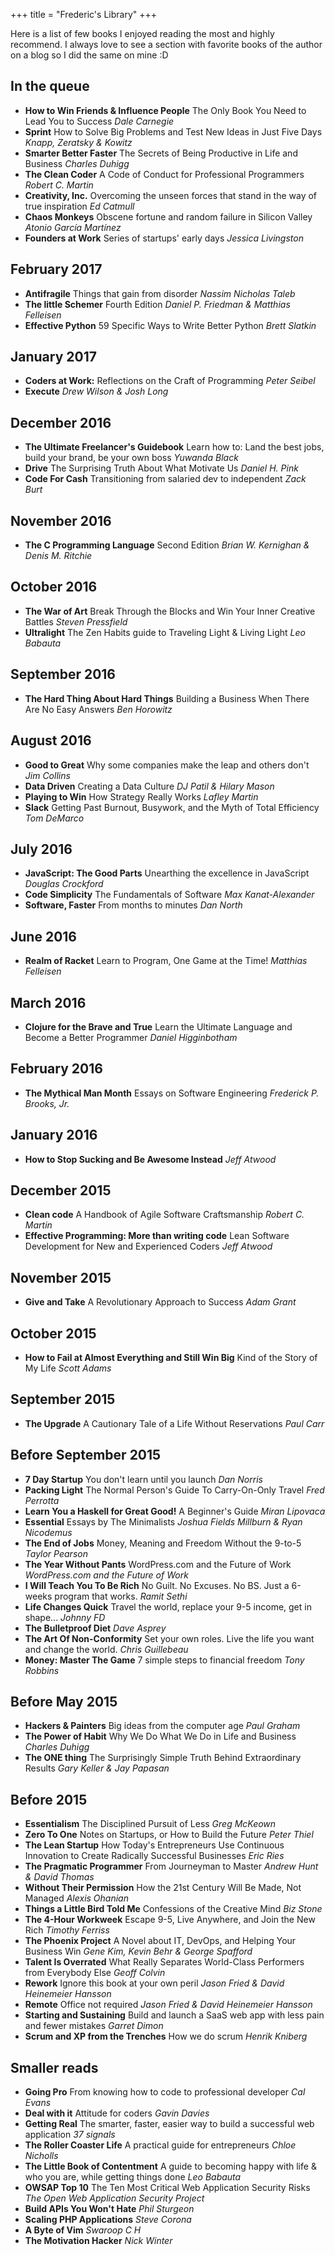 +++
title = "Frederic's Library"
+++

Here is a list of few books I enjoyed reading the most and highly recommend.
I always love to see a section with favorite books of the author on a blog so
I did the same on mine :D

## In the queue

- **How to Win Friends & Influence People** The Only Book You Need to Lead You to Success _Dale Carnegie_
- **Sprint** How to Solve Big Problems and Test New Ideas in Just Five Days _Knapp, Zeratsky & Kowitz_
- **Smarter Better Faster** The Secrets of Being Productive in Life and Business _Charles Duhigg_
- **The Clean Coder** A Code of Conduct for Professional Programmers _Robert C. Martin_
- **Creativity, Inc.** Overcoming the unseen forces that stand in the way of true inspiration _Ed Catmull_
- **Chaos Monkeys** Obscene fortune and random failure in Silicon Valley _Atonio García Martínez_
- **Founders at Work** Series of startups' early days _Jessica Livingston_

## February 2017

- **Antifragile** Things that gain from disorder _Nassim Nicholas Taleb_
- **The little Schemer** Fourth Edition _Daniel P. Friedman & Matthias Felleisen_
- **Effective Python** 59 Specific Ways to Write Better Python _Brett Slatkin_

## January 2017

- **Coders at Work:** Reflections on the Craft of Programming _Peter Seibel_
- **Execute** _Drew Wilson & Josh Long_

## December 2016

- **The Ultimate Freelancer's Guidebook** Learn how to: Land the best jobs, build your brand, be your own boss _Yuwanda Black_
- **Drive** The Surprising Truth About What Motivate Us _Daniel H. Pink_
- **Code For Cash** Transitioning from salaried dev to independent _Zack Burt_

## November 2016

- **The C Programming Language** Second Edition _Brian W. Kernighan & Denis M. Ritchie_

## October 2016

- **The War of Art** Break Through the Blocks and Win Your Inner Creative Battles _Steven Pressfield_
- **Ultralight** The Zen Habits guide to Traveling Light & Living Light _Leo Babauta_

## September 2016

- **The Hard Thing About Hard Things** Building a Business When There Are No Easy Answers _Ben Horowitz_

## August 2016

- **Good to Great** Why some companies make the leap and others don't _Jim Collins_
- **Data Driven** Creating a Data Culture _DJ Patil & Hilary Mason_
- **Playing to Win** How Strategy Really Works _Lafley Martin_
- **Slack** Getting Past Burnout, Busywork, and the Myth of Total Efficiency _Tom DeMarco_

## July 2016

- **JavaScript: The Good Parts** Unearthing the excellence in JavaScript _Douglas Crockford_
- **Code Simplicity** The Fundamentals of Software _Max Kanat-Alexander_
- **Software, Faster** From months to minutes _Dan North_

## June 2016

- **Realm of Racket** Learn to Program, One Game at the Time! _Matthias Felleisen_

## March 2016

- **Clojure for the Brave and True** Learn the Ultimate Language and Become a Better Programmer _Daniel Higginbotham_

## February 2016

- **The Mythical Man Month** Essays on Software Engineering _Frederick P. Brooks, Jr._

## January 2016

- **How to Stop Sucking and Be Awesome Instead** _Jeff Atwood_

## December 2015

- **Clean code** A Handbook of Agile Software Craftsmanship _Robert C. Martin_
- **Effective Programming: More than writing code** Lean Software Development for New and Experienced Coders _Jeff Atwood_

## November 2015

- **Give and Take** A Revolutionary Approach to Success _Adam Grant_

## October 2015

- **How to Fail at Almost Everything and Still Win Big** Kind of the Story of My Life _Scott Adams_

## September 2015

- **The Upgrade** A Cautionary Tale of a Life Without Reservations _Paul Carr_

## Before September 2015

- **7 Day Startup** You don't learn until you launch _Dan Norris_
- **Packing Light** The Normal Person's Guide To Carry-On-Only Travel _Fred Perrotta_
- **Learn You a Haskell for Great Good!** A Beginner's Guide _Miran Lipovaca_
- **Essential** Essays by The Minimalists _Joshua Fields Millburn & Ryan Nicodemus_
- **The End of Jobs** Money, Meaning and Freedom Without the 9-to-5 _Taylor Pearson_
- **The Year Without Pants** WordPress.com and the Future of Work _WordPress.com and the Future of Work_
- **I Will Teach You To Be Rich** No Guilt. No Excuses. No BS. Just a 6-weeks program that works. _Ramit Sethi_
- **Life Changes Quick** Travel the world, replace your 9-5 income, get in shape... _Johnny FD_
- **The Bulletproof Diet** _Dave Asprey_
- **The Art Of Non-Conformity** Set your own roles. Live the life you want and change the world. _Chris Guillebeau_
- **Money: Master The Game** 7 simple steps to financial freedom _Tony Robbins_

## Before May 2015

- **Hackers & Painters** Big ideas from the computer age _Paul Graham_
- **The Power of Habit** Why We Do What We Do in Life and Business _Charles Duhigg_
- **The ONE thing** The Surprisingly Simple Truth Behind Extraordinary Results _Gary Keller & Jay Papasan_

## Before 2015

- **Essentialism** The Disciplined Pursuit of Less _Greg McKeown_
- **Zero To One** Notes on Startups, or How to Build the Future _Peter Thiel_
- **The Lean Startup** How Today's Entrepreneurs Use Continuous Innovation to Create Radically Successful Businesses _Eric Ries_
- **The Pragmatic Programmer** From Journeyman to Master _Andrew Hunt & David Thomas_
- **Without Their Permission** How the 21st Century Will Be Made, Not Managed _Alexis Ohanian_
- **Things a Little Bird Told Me** Confessions of the Creative Mind _Biz Stone_
- **The 4-Hour Workweek** Escape 9-5, Live Anywhere, and Join the New Rich _Timothy Ferriss_
- **The Phoenix Project** A Novel about IT, DevOps, and Helping Your Business Win _Gene Kim, Kevin Behr & George Spafford_
- **Talent Is Overrated** What Really Separates World-Class Performers from Everybody Else _Geoff Colvin_
- **Rework** Ignore this book at your own peril _Jason Fried & David Heinemeier Hansson_
- **Remote** Office not required _Jason Fried & David Heinemeier Hansson_
- **Starting and Sustaining** Build and launch a SaaS web app with less pain and fewer mistakes _Garret Dimon_
- **Scrum and XP from the Trenches** How we do scrum _Henrik Kniberg_

## Smaller reads

- **Going Pro** From knowing how to code to professional developer _Cal Evans_
- **Deal with it** Attitude for coders _Gavin Davies_
- **Getting Real** The smarter, faster, easier way to build a successful web application _37 signals_
- **The Roller Coaster Life** A practical guide for entrepreneurs _Chloe Nicholls_
- **The Little Book of Contentment** A guide to becoming happy with life & who you are, while getting things done _Leo Babauta_
- **OWSAP Top 10** The Ten Most Critical Web Application Security Risks _The Open Web Application Security Project_
- **Build APIs You Won't Hate** _Phil Sturgeon_
- **Scaling PHP Applications** _Steve Corona_
- **A Byte of Vim** _Swaroop C H_
- **The Motivation Hacker** _Nick Winter_
